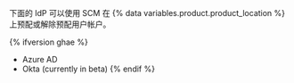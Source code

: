 下面的 IdP 可以使用 SCM 在 {% data variables.product.product_location %} 上预配或解除预配用户帐户。

{% ifversion ghae %}
- Azure AD
- Okta (currently in beta)
{% endif %}
